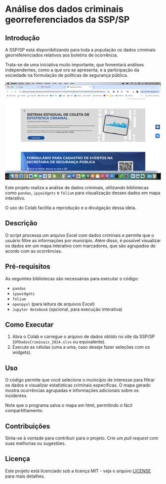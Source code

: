 # Análise dos dados criminais georreferenciados da SSP/SP

## Introdução

A SSP/SP está disponibilizando para toda a população os dados criminais georreferenciados relativos aos boletins de ocorrência. 

Trata-se de uma iniciativa muito importante, que fomentará análises independentes, como a que ora se apresenta, e a participação da sociedade na formulação de políticas de segurança pública.

![Reprodução do site da SPP](./img/print_ssp.png)


Este projeto realiza a análise de dados criminais, utilizando bibliotecas como `pandas`, `ipywidgets` e `folium` para visualização desses dados em mapa interativo.

O uso do Colab facilita a reprodução e a divulgação dessa ideia.

## Descrição

O script processa um arquivo Excel com dados criminais e permite que o usuário filtre as informações por município. Além disso, é possível visualizar os dados em um mapa interativo com marcadores, que são agrupados de acordo com as ocorrências.

## Pré-requisitos

As seguintes bibliotecas são necessárias para executar o código:

- `pandas`
- `ipywidgets`
- `folium`
- `openpyxl` (para leitura de arquivos Excel)
- `Jupyter Notebook` (opcional, para execução interativa)

## Como Executar

1. Abra o Colab e carregue o arquivo de dados obtido no site da SSP/SP (`SPDadosCriminais_2024.xlsx` ou equivalente).
2. Execute as células (uma a uma, caso deseje fazer seleções com os widgets).


## Uso

O código permite que você selecione o município de interesse para filtrar os dados e visualizar estatísticas criminais específicas. O mapa gerado mostra ocorrências agrupadas e informações adicionais sobre os incidentes.

Note que o programa salva o mapa em html, permitindo o fácil compartilhamento.

## Contribuições

Sinta-se à vontade para contribuir para o projeto. Crie um *pull request* com suas melhorias ou sugestões.

## Licença

Este projeto está licenciado sob a licença MIT - veja o arquivo [LICENSE](LICENSE) para mais detalhes.
